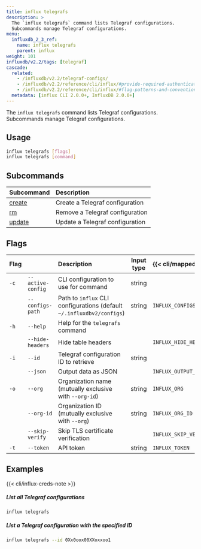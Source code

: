 ```yaml
---
title: influx telegrafs
description: >
  The `influx telegrafs` command lists Telegraf configurations.
  Subcommands manage Telegraf configurations.
menu:
  influxdb_2_3_ref:
    name: influx telegrafs
    parent: influx
weight: 101
influxdb/v2.2/tags: [telegraf]
cascade:
  related:
    - /influxdb/v2.2/telegraf-configs/
    - /influxdb/v2.2/reference/cli/influx/#provide-required-authentication-credentials, influx CLI—Provide required authentication credentials
    - /influxdb/v2.2/reference/cli/influx/#flag-patterns-and-conventions, influx CLI—Flag patterns and conventions
  metadata: [influx CLI 2.0.0+, InfluxDB 2.0.0+]
---
```


The `influx telegrafs` command lists Telegraf configurations.
Subcommands manage Telegraf configurations.

## Usage
```sh
influx telegrafs [flags]
influx telegrafs [command]
```

## Subcommands
| Subcommand                                                     | Description                     |
|:----------                                                     |:-----------                     |
| [create](/influxdb/v2.2/reference/cli/influx/telegrafs/create) | Create a Telegraf configuration |
| [rm](/influxdb/v2.2/reference/cli/influx/telegrafs/rm)         | Remove a Telegraf configuration |
| [update](/influxdb/v2.2/reference/cli/influx/telegrafs/update) | Update a Telegraf configuration |

## Flags
| Flag |                   | Description                                                           | Input type | {{< cli/mapped >}}    |
|:-----|:------------------|:----------------------------------------------------------------------|:----------:|:----------------------|
| `-c` | `--active-config` | CLI configuration to use for command                                  | string     |                       |
|      | `--configs-path`  | Path to `influx` CLI configurations (default `~/.influxdbv2/configs`) | string     | `INFLUX_CONFIGS_PATH` |
| `-h` | `--help`          | Help for the `telegrafs` command                                      |            |                       |
|      | `--hide-headers`  | Hide table headers                                                    |            | `INFLUX_HIDE_HEADERS` |
| `-i` | `--id`            | Telegraf configuration ID to retrieve                                 | string     |                       |
|      | `--json`          | Output data as JSON                                                   |            | `INFLUX_OUTPUT_JSON`  |
| `-o` | `--org`           | Organization name (mutually exclusive with `--org-id`)                | string     | `INFLUX_ORG`          |
|      | `--org-id`        | Organization ID (mutually exclusive with `--org`)                     | string     | `INFLUX_ORG_ID`       |
|      | `--skip-verify`   | Skip TLS certificate verification                                     |            | `INFLUX_SKIP_VERIFY`  |
| `-t` | `--token`         | API token                                                             | string     | `INFLUX_TOKEN`        |

## Examples

{{< cli/influx-creds-note >}}

##### List all Telegraf configurations
```sh
influx telegrafs
```

##### List a Telegraf configuration with the specified ID
```sh
influx telegrafs --id 0Xx0oox00XXoxxoo1
```
